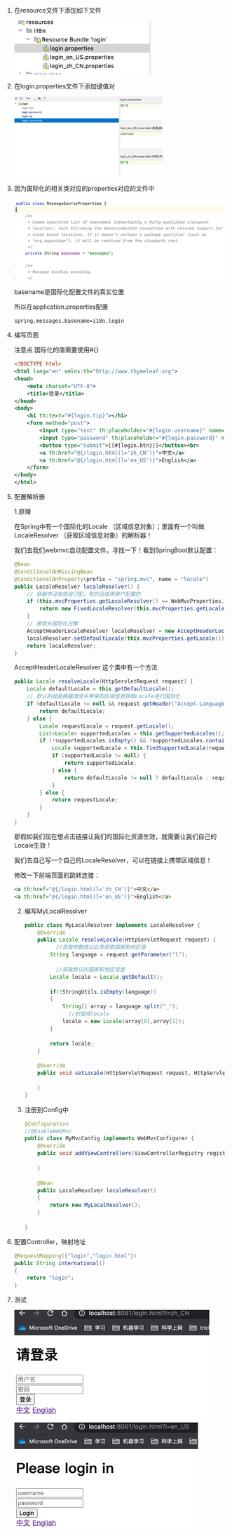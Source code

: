 1. 在resource文件下添加如下文件

   <img src="https://raw.githubusercontent.com/CooperXJ/ImageBed/master/img/20200809213812.png" alt="image-20200809212446000" style="zoom:50%;" />

2. 在login.properties文件下添加键值对

   <img src="https://raw.githubusercontent.com/CooperXJ/ImageBed/master/img/20200809213818.png" alt="image-20200809212549270" style="zoom: 33%;" />

3. 因为国际化的相关类对应的properties对应的文件中

   <img src="https://raw.githubusercontent.com/CooperXJ/ImageBed/master/img/20200809213829.png" alt="image-20200809212721156" style="zoom:50%;" />

   basename是国际化配置文件的真实位置

   所以在application.properties配置

   ```properties
   spring.messages.basename=i18n.login
   ```

4. 编写页面

   注意点  国际化的值需要使用#{}

   ```xml
   <!DOCTYPE html>
   <html lang="en" xmlns:th="http://www.thymeleaf.org">
   <head>
       <meta charset="UTF-8">
       <title>登录</title>
   </head>
   <body>
       <h1 th:text="#{login.tip}"></h1>
       <form method="post">
           <input type="text" th:placeholder="#{login.username}" name="username"><br>
           <input type="password" th:placeholder="#{login.password}" name="password"><br>
           <button type="submit">[[#{login.btn}]]</button><br>
           <a th:href="@{/login.html(l='zh_CN')}">中文</a>
           <a th:href="@{/login.html(l='en_US')}">English</a>
       </form>
   </body>
   </html>
   ```

5. 配置解析器

   1.原理

   在Spring中有一个国际化的Locale （区域信息对象）；里面有一个叫做LocaleResolver （获取区域信息对象）的解析器！

   我们去我们webmvc自动配置文件，寻找一下！看到SpringBoot默认配置：

   ```java
   @Bean
   @ConditionalOnMissingBean
   @ConditionalOnProperty(prefix = "spring.mvc", name = "locale")
   public LocaleResolver localeResolver() {
       // 容器中没有就自己配，有的话就用用户配置的
       if (this.mvcProperties.getLocaleResolver() == WebMvcProperties.LocaleResolver.FIXED) {
           return new FixedLocaleResolver(this.mvcProperties.getLocale());
       }
       // 接收头国际化分解
       AcceptHeaderLocaleResolver localeResolver = new AcceptHeaderLocaleResolver();
       localeResolver.setDefaultLocale(this.mvcProperties.getLocale());
       return localeResolver;
   }
   ```

   AcceptHeaderLocaleResolver 这个类中有一个方法

   ```java
   public Locale resolveLocale(HttpServletRequest request) {
       Locale defaultLocale = this.getDefaultLocale();
       // 默认的就是根据请求头带来的区域信息获取Locale进行国际化
       if (defaultLocale != null && request.getHeader("Accept-Language") == null) {
           return defaultLocale;
       } else {
           Locale requestLocale = request.getLocale();
           List<Locale> supportedLocales = this.getSupportedLocales();
           if (!supportedLocales.isEmpty() && !supportedLocales.contains(requestLocale)) {
               Locale supportedLocale = this.findSupportedLocale(request, supportedLocales);
               if (supportedLocale != null) {
                   return supportedLocale;
               } else {
                   return defaultLocale != null ? defaultLocale : requestLocale;
               }
           } else {
               return requestLocale;
           }
       }
   }
   ```

   那假如我们现在想点击链接让我们的国际化资源生效，就需要让我们自己的Locale生效！

   我们去自己写一个自己的LocaleResolver，可以在链接上携带区域信息！

   修改一下前端页面的跳转连接：

   ```html
   <a th:href="@{/login.html(l='zh_CN')}">中文</a>
   <a th:href="@{/login.html(l='en_US')}">English</a>
   ```

   2. 编写MyLocalResolver

      ```java
      public class MyLocalResolver implements LocaleResolver {
          @Override
          public Locale resolveLocale(HttpServletRequest request) {
            	//获取参数值以此来获取国家和地区值
              String language = request.getParameter("l");
      
           		//获取默认的国家和地区信息
              Locale locale = Locale.getDefault();
      
              if(!StringUtils.isEmpty(language))
              {
                  String[] array = language.split("_");
                	//封装成locale
                  locale = new Locale(array[0],array[1]);
              }
      
              return locale;
          }
      
          @Override
          public void setLocale(HttpServletRequest request, HttpServletResponse response, Locale locale) {
      
          }
      }
      ```

   3. 注册到Config中

      ```java
      @Configuration
      //@EnableWebMvc
      public class MyMvcConfig implements WebMvcConfigurer {
          @Override
          public void addViewControllers(ViewControllerRegistry registry) {
      
          }
      
          @Bean
          public LocaleResolver localeResolver()
          {
              return new MyLocalResolver();
          }
      
      }
      ```

6. 配置Controller，映射地址

   ```java
   @RequestMapping({"login","login.html"})
   public String international()
   {
       return "login";
   }
   ```

7. 测试

   <img src="https://raw.githubusercontent.com/CooperXJ/ImageBed/master/img/20200809213733.png" alt="image-20200809213724105" style="zoom:50%;" />

   <img src="https://raw.githubusercontent.com/CooperXJ/ImageBed/master/img/20200809213754.png" alt="image-20200809213750939" style="zoom:50%;" />